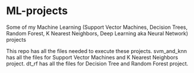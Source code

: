 # ML-projects
Some of my Machine Learning (Support Vector Machines, Decision Trees, Random Forest, K Nearest Neighbors, Deep Learning aka Neural Network) projects 


This repo has all the files needed to execute these projects. 
svm_and_knn has all the files for Support Vector Machines and K Nearest Neighbors project.
dt_rf has all the files for Decision Tree and Random Forest project. 

